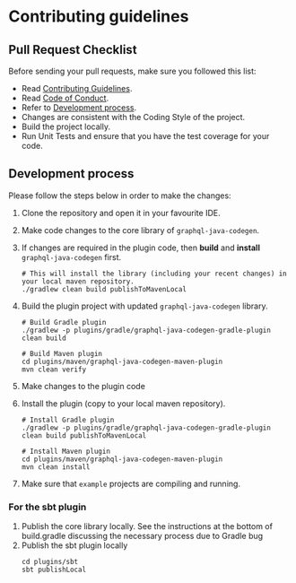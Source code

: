 # Contributing guidelines

## Pull Request Checklist

Before sending your pull requests, make sure you followed this list:

- Read [Contributing Guidelines](CONTRIBUTING.md).
- Read [Code of Conduct](CODE_OF_CONDUCT.md).
- Refer to [Development process](#development-process).
- Changes are consistent with the Coding Style of the project.
- Build the project locally.
- Run Unit Tests and ensure that you have the test coverage for your code.


## Development process

Please follow the steps below in order to make the changes:

1. Clone the repository and open it in your favourite IDE.
2. Make code changes to the core library of `graphql-java-codegen`.
3. If changes are required in the plugin code, then **build** and **install** `graphql-java-codegen` first.

   ```shell script
   # This will install the library (including your recent changes) in your local maven repository.
   ./gradlew clean build publishToMavenLocal
   ```
   
4. Build the plugin project with updated `graphql-java-codegen` library.

   ```shell script
   # Build Gradle plugin
   ./gradlew -p plugins/gradle/graphql-java-codegen-gradle-plugin clean build
   
   # Build Maven plugin
   cd plugins/maven/graphql-java-codegen-maven-plugin
   mvn clean verify 
   ```

5. Make changes to the plugin code
6. Install the plugin (copy to your local maven repository).

   ```shell script
   # Install Gradle plugin
   ./gradlew -p plugins/gradle/graphql-java-codegen-gradle-plugin clean build publishToMavenLocal
   
   # Install Maven plugin
   cd plugins/maven/graphql-java-codegen-maven-plugin
   mvn clean install 
   ```

7. Make sure that `example` projects are compiling and running.

### For the sbt plugin

1. Publish the core library locally. See the instructions at the bottom of build.gradle discussing the necessary process due to Gradle bug
2. Publish the sbt plugin locally
   ```shell script
   cd plugins/sbt
   sbt publishLocal
   ```
